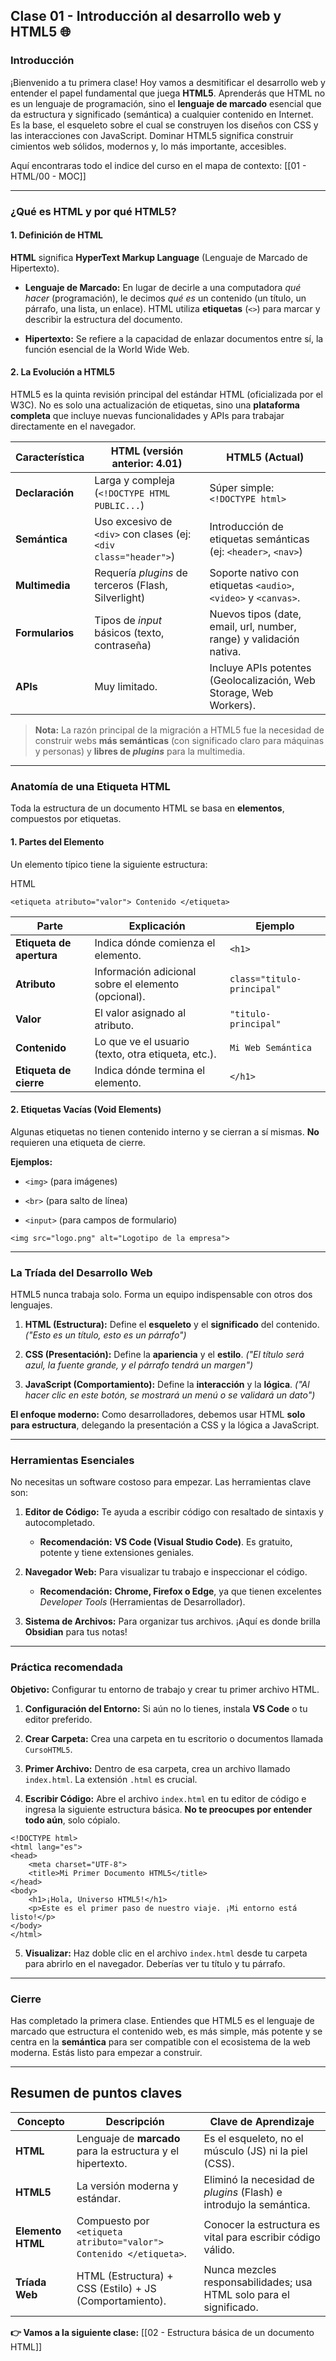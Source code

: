 ## Clase 01 - Introducción al desarrollo web y HTML5 🌐

### Introducción

¡Bienvenido a tu primera clase! Hoy vamos a desmitificar el desarrollo web y entender el papel fundamental que juega **HTML5**. Aprenderás que HTML no es un lenguaje de programación, sino el **lenguaje de marcado** esencial que da estructura y significado (semántica) a cualquier contenido en Internet. Es la base, el esqueleto sobre el cual se construyen los diseños con CSS y las interacciones con JavaScript. Dominar HTML5 significa construir cimientos web sólidos, modernos y, lo más importante, accesibles.

Aquí encontraras todo el indice del curso en el mapa de contexto: [[01 - HTML/00 - MOC]]

---

### ¿Qué es HTML y por qué HTML5?

#### 1. Definición de HTML

**HTML** significa **HyperText Markup Language** (Lenguaje de Marcado de Hipertexto).

- **Lenguaje de Marcado:** En lugar de decirle a una computadora _qué hacer_ (programación), le decimos _qué es_ un contenido (un título, un párrafo, una lista, un enlace). HTML utiliza **etiquetas** (`<>`) para marcar y describir la estructura del documento.
    
- **Hipertexto:** Se refiere a la capacidad de enlazar documentos entre sí, la función esencial de la World Wide Web.
    

#### 2. La Evolución a HTML5

HTML5 es la quinta revisión principal del estándar HTML (oficializada por el W3C). No es solo una actualización de etiquetas, sino una **plataforma completa** que incluye nuevas funcionalidades y APIs para trabajar directamente en el navegador.

|Característica|HTML (versión anterior: 4.01)|HTML5 (Actual)|
|---|---|---|
|**Declaración**|Larga y compleja (`<!DOCTYPE HTML PUBLIC...`)|Súper simple: `<!DOCTYPE html>`|
|**Semántica**|Uso excesivo de `<div>` con clases (ej: `<div class="header">`)|Introducción de etiquetas semánticas (ej: `<header>`, `<nav>`)|
|**Multimedia**|Requería _plugins_ de terceros (Flash, Silverlight)|Soporte nativo con etiquetas `<audio>`, `<video>` y `<canvas>`.|
|**Formularios**|Tipos de _input_ básicos (texto, contraseña)|Nuevos tipos (date, email, url, number, range) y validación nativa.|
|**APIs**|Muy limitado.|Incluye APIs potentes (Geolocalización, Web Storage, Web Workers).|

> **Nota:** La razón principal de la migración a HTML5 fue la necesidad de construir webs **más semánticas** (con significado claro para máquinas y personas) y **libres de _plugins_** para la multimedia.

---

### Anatomía de una Etiqueta HTML

Toda la estructura de un documento HTML se basa en **elementos**, compuestos por etiquetas.

#### 1. Partes del Elemento

Un elemento típico tiene la siguiente estructura:

HTML

```
<etiqueta atributo="valor"> Contenido </etiqueta>
```

|Parte|Explicación|Ejemplo|
|---|---|---|
|**Etiqueta de apertura**|Indica dónde comienza el elemento.|`<h1>`|
|**Atributo**|Información adicional sobre el elemento (opcional).|`class="titulo-principal"`|
|**Valor**|El valor asignado al atributo.|`"titulo-principal"`|
|**Contenido**|Lo que ve el usuario (texto, otra etiqueta, etc.).|`Mi Web Semántica`|
|**Etiqueta de cierre**|Indica dónde termina el elemento.|`</h1>`|

#### 2. Etiquetas Vacías (Void Elements)

Algunas etiquetas no tienen contenido interno y se cierran a sí mismas. **No** requieren una etiqueta de cierre.

**Ejemplos:**

- `<img>` (para imágenes)
    
- `<br>` (para salto de línea)
    
- `<input>` (para campos de formulario)
    

```
<img src="logo.png" alt="Logotipo de la empresa"> 
```

---

### La Tríada del Desarrollo Web

HTML5 nunca trabaja solo. Forma un equipo indispensable con otros dos lenguajes.

1. **HTML (Estructura):** Define el **esqueleto** y el **significado** del contenido. _("Esto es un título, esto es un párrafo")_
    
2. **CSS (Presentación):** Define la **apariencia** y el **estilo**. _("El título será azul, la fuente grande, y el párrafo tendrá un margen")_
    
3. **JavaScript (Comportamiento):** Define la **interacción** y la **lógica**. _("Al hacer clic en este botón, se mostrará un menú o se validará un dato")_
    

**El enfoque moderno:** Como desarrolladores, debemos usar HTML **solo para estructura**, delegando la presentación a CSS y la lógica a JavaScript.

---

### Herramientas Esenciales

No necesitas un software costoso para empezar. Las herramientas clave son:

1. **Editor de Código:** Te ayuda a escribir código con resaltado de sintaxis y autocompletado.
    
    - **Recomendación:** **VS Code (Visual Studio Code)**. Es gratuito, potente y tiene extensiones geniales.
        
2. **Navegador Web:** Para visualizar tu trabajo e inspeccionar el código.
    
    - **Recomendación:** **Chrome, Firefox o Edge**, ya que tienen excelentes _Developer Tools_ (Herramientas de Desarrollador).
        
3. **Sistema de Archivos:** Para organizar tus archivos. ¡Aquí es donde brilla **Obsidian** para tus notas!
    

---

### Práctica recomendada

**Objetivo:** Configurar tu entorno de trabajo y crear tu primer archivo HTML.

1. **Configuración del Entorno:** Si aún no lo tienes, instala **VS Code** o tu editor preferido.
    
2. **Crear Carpeta:** Crea una carpeta en tu escritorio o documentos llamada `CursoHTML5`.
    
3. **Primer Archivo:** Dentro de esa carpeta, crea un archivo llamado `index.html`. La extensión `.html` es crucial.
    
4. **Escribir Código:** Abre el archivo `index.html` en tu editor de código e ingresa la siguiente estructura básica. **No te preocupes por entender todo aún**, solo cópialo.
    

```
<!DOCTYPE html>
<html lang="es">
<head>
    <meta charset="UTF-8">
    <title>Mi Primer Documento HTML5</title>
</head>
<body>
    <h1>¡Hola, Universo HTML5!</h1>
    <p>Este es el primer paso de nuestro viaje. ¡Mi entorno está listo!</p>
</body>
</html>
```

5. **Visualizar:** Haz doble clic en el archivo `index.html` desde tu carpeta para abrirlo en el navegador. Deberías ver tu título y tu párrafo.
    

---

### Cierre

Has completado la primera clase. Entiendes que HTML5 es el lenguaje de marcado que estructura el contenido web, es más simple, más potente y se centra en la **semántica** para ser compatible con el ecosistema de la web moderna. Estás listo para empezar a construir.

---

## Resumen de puntos claves

| Concepto          | Descripción                                                        | Clave de Aprendizaje                                                |
| ----------------- | ------------------------------------------------------------------ | ------------------------------------------------------------------- |
| **HTML**          | Lenguaje de **marcado** para la estructura y el hipertexto.        | Es el esqueleto, no el músculo (JS) ni la piel (CSS).               |
| **HTML5**         | La versión moderna y estándar.                                     | Eliminó la necesidad de _plugins_ (Flash) e introdujo la semántica. |
| **Elemento HTML** | Compuesto por `<etiqueta atributo="valor"> Contenido </etiqueta>`. | Conocer la estructura es vital para escribir código válido.         |
| **Tríada Web**    | HTML (Estructura) + CSS (Estilo) + JS (Comportamiento).            | Nunca mezcles responsabilidades; usa HTML solo para el significado. |

**👉 Vamos a la siguiente clase:** [[02 - Estructura básica de un documento HTML]]